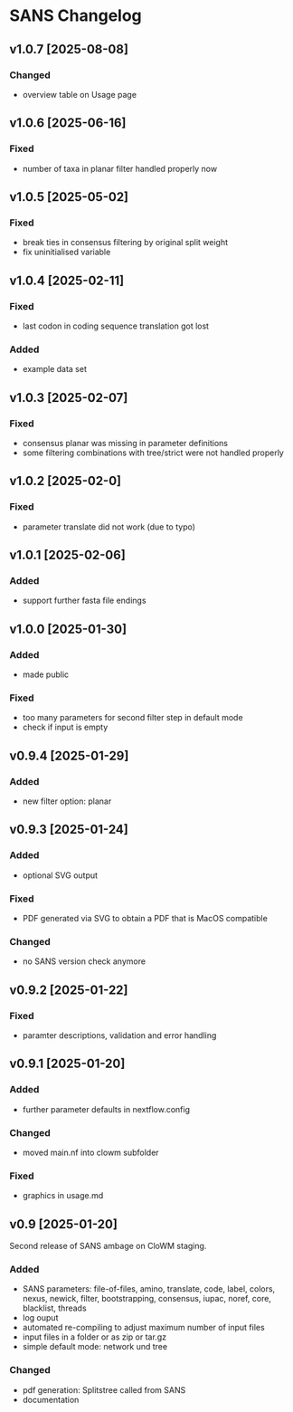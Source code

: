 # SANS Changelog

## v1.0.7 [2025-08-08]

### Changed

- overview table on Usage page

## v1.0.6 [2025-06-16]

### Fixed

- number of taxa in planar filter handled properly now


## v1.0.5 [2025-05-02]

### Fixed

- break ties in consensus filtering by original split weight
- fix uninitialised variable


## v1.0.4 [2025-02-11]

### Fixed

- last codon in coding sequence translation got lost

### Added

- example data set


## v1.0.3 [2025-02-07]

### Fixed

- consensus planar was missing in parameter definitions
- some filtering combinations with tree/strict were not handled properly

## v1.0.2 [2025-02-0]

### Fixed

- parameter translate did not work (due to typo)

## v1.0.1 [2025-02-06]

### Added

- support further fasta file endings

## v1.0.0 [2025-01-30]

### Added

- made public

### Fixed

- too many parameters for second filter step in default mode
- check if input is empty


## v0.9.4 [2025-01-29]

### Added

- new filter option: planar

## v0.9.3 [2025-01-24]

### Added

- optional SVG output

### Fixed

- PDF generated via SVG to obtain a PDF that is MacOS compatible

### Changed

- no SANS version check anymore

## v0.9.2 [2025-01-22]

### Fixed

- paramter descriptions, validation and error handling


## v0.9.1 [2025-01-20]

### Added

- further parameter defaults in nextflow.config

### Changed

- moved main.nf into clowm subfolder

### Fixed

- graphics in usage.md



## v0.9 [2025-01-20]

Second release of SANS ambage on CloWM staging.

### Added

- SANS parameters: file-of-files, amino, translate, code, label, colors, nexus, newick, filter, bootstrapping, consensus, iupac, noref, core, blacklist, threads
- log ouput
- automated re-compiling to adjust maximum number of input files
- input files in a folder or as zip or tar.gz
- simple default mode: network und tree

### Changed

- pdf generation: Splitstree called from SANS
- documentation
